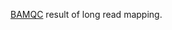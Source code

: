 [BAMQC](https://public-docs.crg.es/rguigo/Data/scarbonell/captrap_paper_files/qc_result/) result of long read mapping. 
